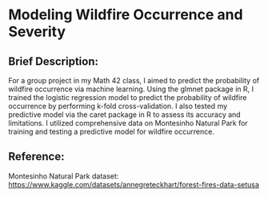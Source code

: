 # Modeling Wildfire Occurrence and Severity


## Brief Description:

For a group project in my Math 42 class, I aimed to predict the probability of wildfire occurrence via machine learning. Using the glmnet package in R, I trained the logistic regression model to predict the probability of wildfire occurrence by performing k-fold cross-validation. I also tested my predictive model via the caret package in R to assess its accuracy and limitations. I utilized comprehensive data on Montesinho Natural Park for training and testing a predictive model for wildfire occurrence.

## Reference:

Montesinho Natural Park dataset: https://www.kaggle.com/datasets/annegreteckhart/forest-fires-data-setusa

